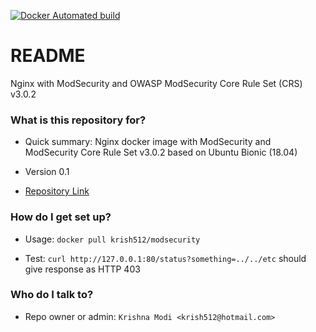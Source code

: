 [![Docker Automated build](https://img.shields.io/docker/automated/jrottenberg/ffmpeg.svg?style=for-the-badge)](https://hub.docker.com/r/krish512/modsecurity/)

# README #

Nginx with ModSecurity and OWASP ModSecurity Core Rule Set (CRS) v3.0.2

### What is this repository for? ###

* Quick summary:
    Nginx docker image with ModSecurity and ModSecurity Core Rule Set v3.0.2 based on Ubuntu Bionic (18.04)

* Version 0.1
* [Repository Link](https://github.com/krish512/docker_nginx_modsecurity.git)


### How do I get set up? ###

* Usage: `docker pull krish512/modsecurity`

* Test: `curl http://127.0.0.1:80/status?something=../../etc` should give response as HTTP 403

### Who do I talk to? ###

* Repo owner or admin:
    `Krishna Modi <krish512@hotmail.com>`
